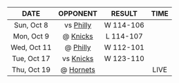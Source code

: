|    DATE     |             OPPONENT             |  RESULT   |  TIME  |
|:-----------:|:--------------------------------:|:---------:|:------:|
| Sun, Oct 8  |      vs [Philly](/r/sixers)      | W 114-106 |        |
| Mon, Oct 9  |     @ [Knicks](/r/NYKnicks)      | L 114-107 |        |
| Wed, Oct 11 |      @ [Philly](/r/sixers)       | W 112-101 |        |
| Tue, Oct 17 |     vs [Knicks](/r/NYKnicks)     | W 123-110 |        |
| Thu, Oct 19 | @ [Hornets](/r/CharlotteHornets) |           |  LIVE  |